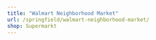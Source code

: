 ```yaml
---
title: "Walmart Neighborhood Market"
url: /springfield/walmart-neighborhood-market/
shop: Supermarkt
---
```

